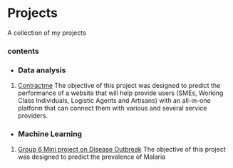 # Projects
A collection of my projects

### contents
* ### Data analysis
1. [Contractme](https://github.com/OgesEntity/Projects/blob/main/Contractme%20Project.ipynb)
The objective of this project was designed to predict the performance of a website that will help provide users (SMEs, Working Class Individuals, Logistic Agents and Artisans) with an all-in-one platform that can connect them with various and several service providers. 


* ### Machine Learning
1. [Group 6 Mini project on Disease Outbreak](https://github.com/OgesEntity/Projects/blob/main/Group%206%20Mini%20project%20on%20Disease%20Outbreak%20%20(2)%20(1)%20(3).ipynb)
The objective of this project was designed to predict the prevalence of Malaria 
